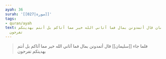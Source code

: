 ```yaml
---
ayah: 36
surah: '[[027|سورة]]'
tags:
- quran/ayah
text: فلما جاء سليمان قال أتمدونن بمال فما آتاني الله خير مما آتاكم بل أنتم بهديتكم
  تفرحون
---
```

> فلما جاء [[سليمان]] قال أتمدونن بمال فما آتاني الله خير مما آتاكم بل أنتم بهديتكم تفرحون
